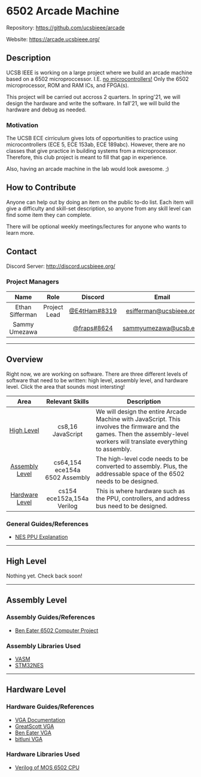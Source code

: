 
<!-- README.md -->

# 6502 Arcade Machine

Repository: <https://github.com/ucsbieee/arcade>

Website: <https://arcade.ucsbieee.org/>

## Description

UCSB IEEE is working on a large project where we build an arcade machine based on a 6502 microproccessor. I.E. <ins>no microcontrollers!</ins> Only the 6502 microprocessor, ROM and RAM ICs, and FPGA(s).

This project will be carried out accross 2 quarters. In spring'21, we will design the hardware and write the software. In fall'21, we will build the hardware and debug as needed.

### Motivation

The UCSB ECE cirriculum gives lots of opportunities to practice using microcontrollers (ECE 5, ECE 153ab, ECE 189abc). However, there are no classes that give practice in building systems from a microprocessor. Therefore, this club project is meant to fill that gap in experience.

Also, having an arcade machine in the lab would look awesome. ;)

## How to Contribute

Anyone can help out by doing an item on the public to-do list. Each item will give a difficulty and skill-set description, so anyone from any skill level can find some item they can complete.

There will be optional weekly meetings/lectures for anyone who wants to learn more.

## Contact

Discord Server: <http://discord.ucsbieee.org/>

### Project Managers

<!-- README\tables\project-managers.tgn -->
|       Name      |     Role     |                             Discord                             |          Email          |
|:---------------:|:------------:|:---------------------------------------------------------------:|:-----------------------:|
| Ethan Sifferman | Project Lead | [@E4tHam#8319](https://discordapp.com/users/120303964448096258) | esifferman@ucsbieee.org |
|  Sammy Umezawa  |              |  [@fraps#8624](https://discordapp.com/users/260474815184502785) |  sammyumezawa@ucsb.edu  |

---

## Overview

<!-- README\tables\areas.tgn -->
Right now, we are working on software. There are three different levels of software that need to be written: high level, assembly level, and hardware level. Click the area that sounds most intersting!

|                Area               |              Relevant Skills              | Description                                                                                                                                                                |
|:---------------------------------:|:-----------------------------------------:|----------------------------------------------------------------------------------------------------------------------------------------------------------------------------|
|     [High Level](#high-level)     |            cs8,16<br>JavaScript           | We will design the entire Arcade Machine with JavaScript. This involves the firmware and the games. Then the assembly-level workers will translate everything to assembly. |
| [Assembly Level](#assembly-level) | cs64,154<br>ece154a<br>6502&nbsp;Assembly | The high-level code needs to be converted to assembly. Plus, the addressable space of the 6502 needs to be designed.                                                       |
| [Hardware Level](#hardware-level) |      cs154<br>ece152a,154a<br>Verilog     | This is where hardware such as the PPU, controllers, and address bus need to be designed.                                                                                  |

### General Guides/References

* [NES PPU Explanation](https://www.youtube.com/watch?v=-THeUXqR3zY&list=PLrOv9FMX8xJHqMvSGB_9G9nZZ_4IgteYf&index=5)

---

## High Level

Nothing yet. Check back soon!

<!-- ### Software Guides/References -->

<!-- ### Software Libraries Used -->

---

## Assembly Level

### Assembly Guides/References

* [Ben Eater 6502 Computer Project](https://www.youtube.com/watch?v=LnzuMJLZRdU&list=PLowKtXNTBypFbtuVMUVXNR0z1mu7dp7eH)

### Assembly Libraries Used

* [VASM](http://sun.hasenbraten.de/vasm)
* [STM32NES](https://github.com/jefflongo/stm32nes)

---

## Hardware Level

### Hardware Guides/References

* [VGA Documentation](http://www.tinyvga.com/)
* [GreatScott VGA](https://youtu.be/ZNunxg7o8l0)
* [Ben Eater VGA](https://youtu.be/uqY3FMuMuRo)
* [bitluni VGA](https://youtu.be/qJ68fRff5_k)

### Hardware Libraries Used

* [Verilog of MOS 6502 CPU](https://github.com/Arlet/verilog-6502)
